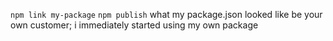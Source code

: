 `npm link my-package`
`npm publish`
what my package.json looked like
be your own customer; i immediately started using my own package